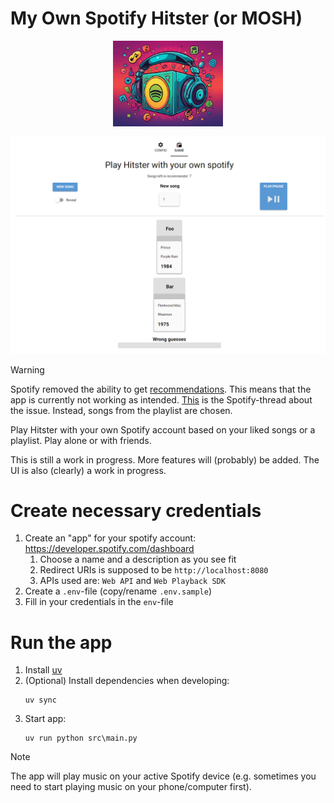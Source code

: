 # My Own Spotify Hitster (or MOSH)
<p align="center">
<img src="image.png" width="35%">
</p>

![Interface](example_interface.png)
> [!WARNING]
> Spotify removed the ability to get [recommendations](https://developer.spotify.com/documentation/web-api/reference/get-recommendations).
> This means that the app is currently not working as intended. [This](https://community.spotify.com/t5/Spotify-for-Developers/Changes-to-Web-API/td-p/6540414) is the Spotify-thread about the issue.
> Instead, songs from the playlist are chosen.

Play Hitster with your own Spotify account based on your liked songs or a playlist.
Play alone or with friends.

This is still a work in progress. More features will (probably) be added.
The UI is also (clearly) a work in progress.

# Create necessary credentials
1. Create an "app" for your spotify account: https://developer.spotify.com/dashboard
   1. Choose a name and a description as you see fit
   2. Redirect URIs is supposed to be `http://localhost:8080`
   3. APIs used are: `Web API` and `Web Playback SDK`
2. Create a `.env`-file (copy/rename `.env.sample`)
3. Fill in your credentials in the `env`-file

# Run the app
1. Install [uv](https://docs.astral.sh/uv/getting-started/installation/)
2. (Optional) Install dependencies when developing:
   ```shell
   uv sync
   ```
3. Start app:
   ```shell
   uv run python src\main.py
   ```

> [!NOTE]
> The app will play music on your active Spotify device (e.g. sometimes you need to start playing music on your phone/computer first).
